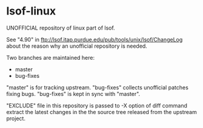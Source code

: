 # lsof-linux
UNOFFICIAL repository of linux part of lsof.

See "4.90" in ftp://lsof.itap.purdue.edu/pub/tools/unix/lsof/ChangeLog
about the reason why an unofficial repository is needed.

Two branches are maintained here:

* master
* bug-fixes

"master" is for tracking upstream.
"bug-fixes" collects unofficial patches fixing bugs.
"bug-fixes" is kept in sync with "master".

"EXCLUDE" file in this repository is passed to -X option of diff
command extract the latest changes in the the source tree released
from the upstream project.
